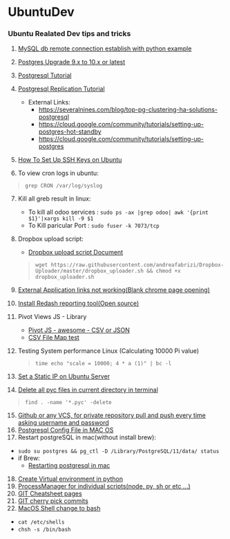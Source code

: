 # UbuntuDev

### Ubuntu Realated Dev tips and tricks

1. [MySQL db remote connection establish with python example](mysql%20db%20remote%20connection%20establish%20with%20python%20example.txt)

2. [Postgres Upgrade 9.x to 10.x or latest](Postgres_upgrade_9.x%20to%2010.x.md)

3. [Postgresql Tutorial](https://www.systemcodegeeks.com/databases/postgresql/postgresql-database-tutorial/)

4. [Postgresql Replication Tutorial](https://www.systemcodegeeks.com/databases/postgresql/postgresql-hot-standby-database-replication/)
   - External Links:
     * https://severalnines.com/blog/top-pg-clustering-ha-solutions-postgresql
     * https://cloud.google.com/community/tutorials/setting-up-postgres-hot-standby
     * https://cloud.google.com/community/tutorials/setting-up-postgres

5. [How To Set Up SSH Keys on Ubuntu](rsync_ssh_copy_commands.sh)

6. To view cron logs in ubuntu:
> `grep CRON /var/log/syslog`

7. Kill all greb result in linux:
   - To kill all odoo services : `sudo ps -ax |grep odoo| awk '{print $1}'|xargs kill -9 $1`
   -  To Kill paricular Port : `sudo fuser -k 7073/tcp`

8. Dropbox upload script:
   * [Dropbox upload script Document](https://www.addictivetips.com/ubuntu-linux-tips/use-dropbox-from-the-linux-command-line/)
   > `wget https://raw.githubusercontent.com/andreafabrizi/Dropbox-Uploader/master/dropbox_uploader.sh && chmod +x dropbox_uploader.sh`
    
9. [External Application links not working(Blank chrome page opening)](https://askubuntu.com/questions/689449/external-links-are-opened-as-blank-tabs-in-new-browser-window-in-chrome)
    

10. [Install Redash reporting tool(Open source)](Redash/)

11. Pivot Views JS - Library
    * [Pivot JS - awesome - CSV or JSON](https://pivottable.js.org/examples/index.html)
    * [CSV File Map test](https://pivottable.js.org/examples/mps_csv.html)

12. Testing System performance Linux (Calculating 10000 Pi value)
    > `time echo "scale = 10000; 4 * a (1)" | bc -l`

13. [Set a Static IP on Ubuntu Server](https://www.howtoforge.com/linux-basics-set-a-static-ip-on-ubuntu)
14. [Delete all pyc files in current directory in terminal](https://blog.mozilla.org/webdev/2015/10/27/eradicating-those-nasty-pyc-files/)
   > `find . -name '*.pyc' -delete`
15. [Github or any VCS, for private repository pull and push every time asking username and password](github_credentials_setup.md)
16. [Postgresql Config File in  MAC OS](https://til.codes/postgresql-how-to-find-pg_hba-conf-file-using-mac-os-x/)
17. Restart postgreSQL in mac(without install brew):
  - `sudo su postgres && pg_ctl -D /Library/PostgreSQL/11/data/ status`
  - if Brew:
      * [Restarting postgresql in mac](https://tableplus.com/blog/2018/10/how-to-start-stop-restart-postgresql-server.html)
18. [Create Virtual environment in python](Create_virtual_environment.md)
19. [ProcessManager for individual scripts(node, py, sh or etc ...)](ProcessManager_for_microservices.md)
20. [GIT Cheatsheet pages](https://www.atlassian.com/dam/jcr:8132028b-024f-4b6b-953e-e68fcce0c5fa/atlassian-git-cheatsheet.pdf)
21. [GIT cherry pick commits](https://www.devroom.io/2010/06/10/cherry-picking-specific-commits-from-another-branch/)
22. [MacOS Shell change to bash](https://www.cyberciti.biz/faq/change-default-shell-to-bash-on-macos-catalina/) 
   - `cat /etc/shells`
   - `chsh -s /bin/bash`
